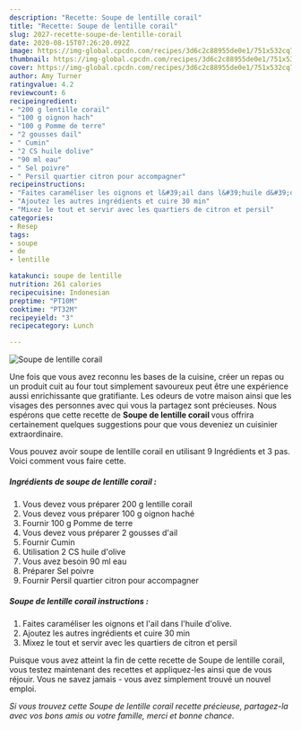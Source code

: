 ```yaml
---
description: "Recette: Soupe de lentille corail"
title: "Recette: Soupe de lentille corail"
slug: 2027-recette-soupe-de-lentille-corail
date: 2020-08-15T07:26:20.092Z
image: https://img-global.cpcdn.com/recipes/3d6c2c88955de0e1/751x532cq70/soupe-de-lentille-corail-photo-principale-de-la-recette.jpg
thumbnail: https://img-global.cpcdn.com/recipes/3d6c2c88955de0e1/751x532cq70/soupe-de-lentille-corail-photo-principale-de-la-recette.jpg
cover: https://img-global.cpcdn.com/recipes/3d6c2c88955de0e1/751x532cq70/soupe-de-lentille-corail-photo-principale-de-la-recette.jpg
author: Amy Turner
ratingvalue: 4.2
reviewcount: 6
recipeingredient:
- "200 g lentille corail"
- "100 g oignon hach"
- "100 g Pomme de terre"
- "2 gousses dail"
- " Cumin"
- "2 CS huile dolive"
- "90 ml eau"
- " Sel poivre"
- " Persil quartier citron pour accompagner"
recipeinstructions:
- "Faites caraméliser les oignons et l&#39;ail dans l&#39;huile d&#39;olive."
- "Ajoutez les autres ingrédients et cuire 30 min"
- "Mixez le tout et servir avec les quartiers de citron et persil"
categories:
- Resep
tags:
- soupe
- de
- lentille

katakunci: soupe de lentille 
nutrition: 261 calories
recipecuisine: Indonesian
preptime: "PT10M"
cooktime: "PT32M"
recipeyield: "3"
recipecategory: Lunch

---
```



![Soupe de lentille corail](https://img-global.cpcdn.com/recipes/3d6c2c88955de0e1/751x532cq70/soupe-de-lentille-corail-photo-principale-de-la-recette.jpg)

Une fois que vous avez reconnu les bases de la cuisine, créer un repas ou un produit cuit au four tout simplement savoureux peut être une expérience aussi enrichissante que gratifiante. Les odeurs de votre maison ainsi que les visages des personnes avec qui vous la partagez sont précieuses. Nous espérons que cette recette de <strong> Soupe de lentille corail </strong> vous offrira certainement quelques suggestions pour que vous deveniez un cuisinier extraordinaire.

<!--inarticleads1-->

Vous pouvez avoir soupe de lentille corail en utilisant 9 Ingrédients et 3 pas. Voici comment vous faire cette.

##### Ingrédients de soupe de lentille corail :

1. Vous devez vous préparer 200 g lentille corail
1. Vous devez vous préparer 100 g oignon haché
1. Fournir 100 g Pomme de terre
1. Vous devez vous préparer 2 gousses d&#39;ail
1. Fournir  Cumin
1. Utilisation 2 CS huile d&#39;olive
1. Vous avez besoin 90 ml eau
1. Préparer  Sel poivre
1. Fournir  Persil quartier citron pour accompagner




<!--inarticleads2-->

##### Soupe de lentille corail instructions :

1. Faites caraméliser les oignons et l&#39;ail dans l&#39;huile d&#39;olive.
1. Ajoutez les autres ingrédients et cuire 30 min
1. Mixez le tout et servir avec les quartiers de citron et persil




<!--inarticleads1-->

<p>
Puisque vous avez atteint la fin de cette recette de Soupe de lentille corail, vous testez maintenant des recettes et appliquez-les ainsi que de vous réjouir. Vous ne savez jamais - vous avez simplement trouvé un nouvel emploi.
</p>

<p>
<i>Si vous trouvez cette Soupe de lentille corail recette précieuse, partagez-la avec vos bons amis ou votre famille, merci et bonne chance.</i>
</p>

